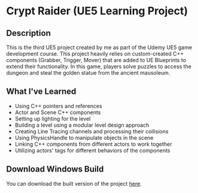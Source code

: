 # Crypt Raider (UE5 Learning Project)

## Description
This is the third UE5 project created by me as part of the Udemy UE5 game development course. This project heavily relies on custom-created C++ components (Grabber, Trigger, Mover) that are added to UE Blueprints to extend their functionality. In this game, players solve puzzles to access the dungeon and steal the golden statue from the ancient mausoleum.

## What I've Learned
- Using C++ pointers and references
- Actor and Scene C++ components
- Setting up lighting for the level
- Building a level using a modular level design approach
- Creating Line Tracing channels and processing their collisions
- Using PhysicsHandle to manipulate objects in the scene
- Linking C++ components from different actors to work together
- Utilizing actors' tags for different behaviors of the components

## Download Windows Build
You can download the built version of the project [here](https://drive.google.com/file/d/1uuYAv6Q7OJbO-rfX271xwQRPpkMLo05W/view?usp=sharing).